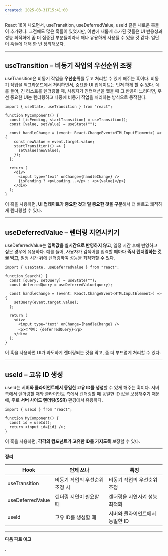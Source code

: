 ```yaml
---
created: 2025-03-31T15:41:00
---
```

  

React 18이 나오면서, useTransition, useDeferredValue, useId 같은 새로운 훅들이 추가됐다. 그전에도 많은 훅들이 있었지만, 이번에 새롭게 추가된 것들은 UI 반응성과 성능 최적화에 좀 더 집중된 부분들이라서 꽤나 유용하게 사용될 수 있을 것 같다. 일단 이 훅들에 대해 한 번 정리해보자.

---

## **useTransition** – 비동기 작업의 우선순위 조정

  

useTransition은 비동기 작업을 **우선순위**를 두고 처리할 수 있게 해주는 훅이다. 비동기 작업을 백그라운드에서 처리하면서, 중요한 UI 업데이트는 먼저 하게 할 수 있다. 예를 들어, 긴 리스트를 렌더링할 때, 사용자가 인터랙션을 했을 때 그 반응이 느리다면, 우선 중요한 UI는 렌더링하고 나중에 비동기 작업을 처리하는 방식으로 동작한다.
```
import { useState, useTransition } from "react";

function MyComponent() {
  const [isPending, startTransition] = useTransition();
  const [value, setValue] = useState("");

  const handleChange = (event: React.ChangeEvent<HTMLInputElement>) => {
    const newValue = event.target.value;
    startTransition(() => {
      setValue(newValue);
    });
  };

  return (
    <div>
      <input type="text" onChange={handleChange} />
      {isPending ? <p>Loading...</p> : <p>{value}</p>}
    </div>
  );
}
```

이 훅을 사용하면, **UI 업데이트가 중요한 것과 덜 중요한 것을 구분**해서 더 빠르고 쾌적하게 렌더링할 수 있다.

---

## **useDeferredValue** – 렌더링 지연시키기

  

useDeferredValue는 **입력값을 실시간으로 반영하지 않고**, 일정 시간 후에 반영하고 싶은 경우에 유용하다. 예를 들어, 사용자가 검색어를 입력할 때마다 **즉시 렌더링하는 것을 막고**, 일정 시간 뒤에 렌더링하여 성능을 최적화할 수 있다.

```
import { useState, useDeferredValue } from "react";

function Search() {
  const [query, setQuery] = useState("");
  const deferredQuery = useDeferredValue(query);

  const handleChange = (event: React.ChangeEvent<HTMLInputElement>) => {
    setQuery(event.target.value);
  };

  return (
    <div>
      <input type="text" onChange={handleChange} />
      <p>검색어: {deferredQuery}</p>
    </div>
  );
}
```

이 훅을 사용하면 UI가 과도하게 렌더링되는 것을 막고, 좀 더 부드럽게 처리할 수 있다.

---

## **useId** – 고유 ID 생성

  

useId는 **서버와 클라이언트에서 동일한 고유 ID를 생성**할 수 있게 해주는 훅이다. 서버 측에서 렌더링할 때와 클라이언트 측에서 렌더링할 때 동일한 ID 값을 보장해주기 때문에, 주로 **서버 사이드 렌더링(SSR)** 환경에서 유용하다.

```
import { useId } from "react";

function MyComponent() {
  const id = useId();
  return <input id={id} />;
}
```

이 훅을 사용하면, **각각의 컴포넌트가 고유한 ID를 가지도록** 보장할 수 있다.

---

**정리**

| **Hook**         |**언제 쓰나**|**특징**|
|---|---|---|
| useTransition    |비동기 작업의 우선순위 조정 시|비동기 작업의 우선순위 조정|
| useDeferredValue |렌더링 지연이 필요할 때|렌더링을 지연시켜 성능 최적화|
| useId            |고유 ID를 생성할 때|서버와 클라이언트에서 동일한 ID|

---

**다음 파트 예고**

  .